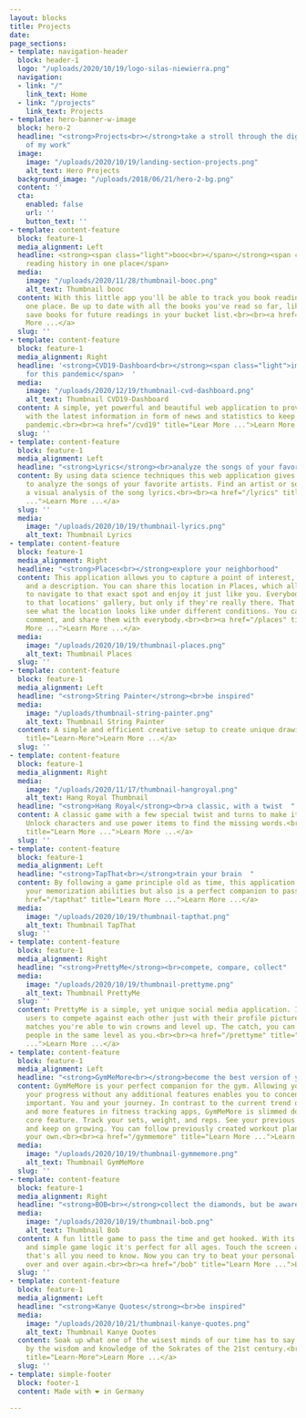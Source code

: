 ```yaml
---
layout: blocks
title: Projects
date: 
page_sections:
- template: navigation-header
  block: header-1
  logo: "/uploads/2020/10/19/logo-silas-niewierra.png"
  navigation:
  - link: "/"
    link_text: Home
  - link: "/projects"
    link_text: Projects
- template: hero-banner-w-image
  block: hero-2
  headline: "<strong>Projects<br></strong>take a stroll through the digital garden
    of my work"
  image:
    image: "/uploads/2020/10/19/landing-section-projects.png"
    alt_text: Hero Projects
  background_image: "/uploads/2018/06/21/hero-2-bg.png"
  content: ''
  cta:
    enabled: false
    url: ''
    button_text: ''
- template: content-feature
  block: feature-1
  media_alignment: Left
  headline: <strong><span class="light">booc<br></span></strong><span class="light">your
    reading history in one place</span>
  media:
    image: "/uploads/2020/11/28/thumbnail-booc.png"
    alt_text: Thumbnail booc
  content: With this little app you'll be able to track you book reading history in
    one place. Be up to date with all the books you've read so far, like them and
    save books for future readings in your bucket list.<br><br><a href="/booc" title="">Learn
    More ...</a>
  slug: ''
- template: content-feature
  block: feature-1
  media_alignment: Right
  headline: '<strong>CVD19-Dashboard<br></strong><span class="light">important information
    for this pandemic</span>  '
  media:
    image: "/uploads/2020/12/19/thumbnail-cvd-dashboard.png"
    alt_text: Thumbnail CVD19-Dashboard
  content: A simple, yet powerful and beautiful web application to provide visitors
    with the latest information in form of news and statistics to keep an eye on this
    pandemic.<br><br><a href="/cvd19" title="Lear More ...">Learn More ...</a>
  slug: ''
- template: content-feature
  block: feature-1
  media_alignment: Left
  headline: "<strong>Lyrics</strong><br>analyze the songs of your favorite artists"
  content: By using data science techniques this web application gives you the power
    to analyze the songs of your favorite artists. Find an artist or song and get
    a visual analysis of the song lyrics.<br><br><a href="/lyrics" title="Learn More
    ...">Learn More ...</a>
  slug: ''
  media:
    image: "/uploads/2020/10/19/thumbnail-lyrics.png"
    alt_text: Thumbnail Lyrics
- template: content-feature
  block: feature-1
  media_alignment: Right
  headline: "<strong>Places<br></strong>explore your neighborhood"
  content: This application allows you to capture a point of interest, its exact coordinates
    and a description. You can share this location in Places, which allows other users
    to navigate to that exact spot and enjoy it just like you. Everybody can add photos
    to that locations' gallery, but only if they're really there. That way you can
    see what the location looks like under different conditions. You can like places,
    comment, and share them with everybody.<br><br><a href="/places" title="Learn
    More ...">Learn More ...</a>
  media:
    image: "/uploads/2020/10/19/thumbnail-places.png"
    alt_text: Thumbnail Places
  slug: ''
- template: content-feature
  block: feature-1
  media_alignment: Left
  headline: "<strong>String Painter</strong><br>be inspired"
  media:
    image: "/uploads/thumbnail-string-painter.png"
    alt_text: Thumbnail String Painter
  content: A simple and efficient creative setup to create unique drawing with only straight lines.<br><br><a href="/string-painter"
    title="Learn-More">Learn More ...</a>
  slug: ''
- template: content-feature
  block: feature-1
  media_alignment: Right
  media:
    image: "/uploads/2020/11/17/thumbnail-hangroyal.png"
    alt_text: Hang Royal Thumbnail
  headline: "<strong>Hang Royal</strong><br>a classic, with a twist  "
  content: A classic game with a few special twist and turns to make it more entertaining.
    Unlock characters and use power items to find the missing words.<br><br><a href="/hang-royal"
    title="Learn More ...">Learn More ...</a>
  slug: ''
- template: content-feature
  block: feature-1
  media_alignment: Left
  headline: "<strong>TapThat<br></strong>train your brain  "
  content: By following a game principle old as time, this application not only trains
    your memorization abilities but also is a perfect companion to pass the time.<br><br><a
    href="/tapthat" title="Learn More ...">Learn More ...</a>
  media:
    image: "/uploads/2020/10/19/thumbnail-tapthat.png"
    alt_text: Thumbnail TapThat
  slug: ''
- template: content-feature
  block: feature-1
  media_alignment: Right
  headline: "<strong>PrettyMe</strong><br>compete, compare, collect"
  media:
    image: "/uploads/2020/10/19/thumbnail-prettyme.png"
    alt_text: Thumbnail PrettyMe
  slug: ''
  content: PrettyMe is a simple, yet unique social media application. It allows its
    users to compete against each other just with their profile picture. By winning
    matches you're able to win crowns and level up. The catch, you can only chat with
    people in the same level as you.<br><br><a href="/prettyme" title="Learn More
    ...">Learn More ...</a>
- template: content-feature
  block: feature-1
  media_alignment: Left
  headline: "<strong>GymMeMore<br></strong>become the best version of yourself  "
  content: GymMeMore is your perfect companion for the gym. Allowing you to track
    your progress without any additional features enables you to concentrate on what's
    important. You and your journey. In contrast to the current trend of putting more
    and more features in fitness tracking apps, GymMeMore is slimmed down to one simple
    core feature. Track your sets, weight, and reps. See your previous performances
    and keep on growing. You can follow previously created workout plans or create
    your own.<br><br><a href="/gymmemore" title="Learn More ...">Learn More ...</a>
  media:
    image: "/uploads/2020/10/19/thumbnail-gymmemore.png"
    alt_text: Thumbnail GymMeMore
  slug: ''
- template: content-feature
  block: feature-1
  media_alignment: Right
  headline: "<strong>BOB<br></strong>collect the diamonds, but be aware of the spikes"
  media:
    image: "/uploads/2020/10/19/thumbnail-bob.png"
    alt_text: Thumbnail Bob
  content: A fun little game to pass the time and get hooked. With its dreamy atmosphere
    and simple game logic it's perfect for all ages. Touch the screen and BOB jumps,
    that's all you need to know. Now you can try to beat your personal high score
    over and over again.<br><br><a href="/bob" title="Learn More ...">Learn More ...</a>
  slug: ''
- template: content-feature
  block: feature-1
  media_alignment: Left
  headline: "<strong>Kanye Quotes</strong><br>be inspired"
  media:
    image: "/uploads/2020/10/21/thumbnail-kanye-quotes.png"
    alt_text: Thumbnail Kanye Quotes
  content: Soak up what one of the wisest minds of our time has to say. Be inspired
    by the wisdom and knowledge of the Sokrates of the 21st century.<br><br><a href="/kanye-quotes"
    title="Learn-More">Learn More ...</a>
  slug: ''
- template: simple-footer
  block: footer-1
  content: Made with ❤︎ in Germany

---
```


